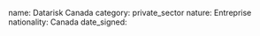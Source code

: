 name: Datarisk Canada 
category: private_sector
nature:  Entreprise
nationality: Canada
date_signed:
    